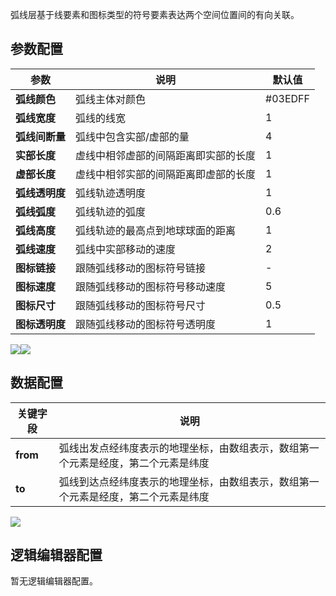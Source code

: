 
弧线层基于线要素和图标类型的符号要素表达两个空间位置间的有向关联。

## 参数配置
| 参数 | 说明 | 默认值 |
| --- | --- | --- |
| **弧线颜色** | 弧线主体对颜色 | #03EDFF |
| **弧线宽度** | 弧线的线宽 | 1 |
| **弧线间断量** | 弧线中包含实部/虚部的量 | 4 |
| **实部长度** | 虚线中相邻虚部的间隔距离即实部的长度 | 1 |
| **虚部长度** | 虚线中相邻实部的间隔距离即虚部的长度 | 1 |
| **弧线透明度** | 弧线轨迹透明度 | 1 |
| **弧线弧度** | 弧线轨迹的弧度 | 0.6 |
| **弧线高度** | 弧线轨迹的最高点到地球球面的距离 | 1 |
| **弧线速度** | 弧线中实部移动的速度 | 2 |
| **图标链接** | 跟随弧线移动的图标符号链接 | - |
| **图标速度** | 跟随弧线移动的图标符号移动速度 | 5 |
| **图标尺寸** | 跟随弧线移动的图标符号尺寸 | 0.5 |
| **图标透明度** | 跟随弧线移动的图标符号透明度 | 1 |

![](https://qcloudimg.tencent-cloud.cn/raw/346dad2306fb8c1e5404542a0cec125b.png)![](https://qcloudimg.tencent-cloud.cn/raw/025a881108da6de73c5a6228e25a6b42.png)

## 数据配置
| 关键字段 | 说明 |
| --- | --- |
| **from** | 弧线出发点经纬度表示的地理坐标，由数组表示，数组第一个元素是经度，第二个元素是纬度 |
| **to** | 弧线到达点经纬度表示的地理坐标，由数组表示，数组第一个元素是经度，第二个元素是纬度 |

![](https://qcloudimg.tencent-cloud.cn/raw/b19a8f6d4a6d73ac7d69bcfb3d83fc14.png)

## 逻辑编辑器配置
暂无逻辑编辑器配置。
